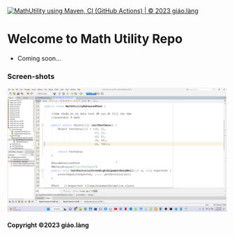[![MathUtility using Maven, CI (GitHub Actions) | © 2023 giáo.làng](https://github.com/doit-now/math-util-mvn-se1743/actions/workflows/math-util-ci.yml/badge.svg)](https://github.com/doit-now/math-util-mvn-se1743/actions/workflows/math-util-ci.yml)

# Welcome to Math Utility Repo

* Coming soon...

### Screen-shots
![DDT Source code](https://github.com/doit-now/math-util-mvn-se1743/blob/main/screenshots/DDT%20Test.png)

#### Copyright &#169;2023 giáo.làng 